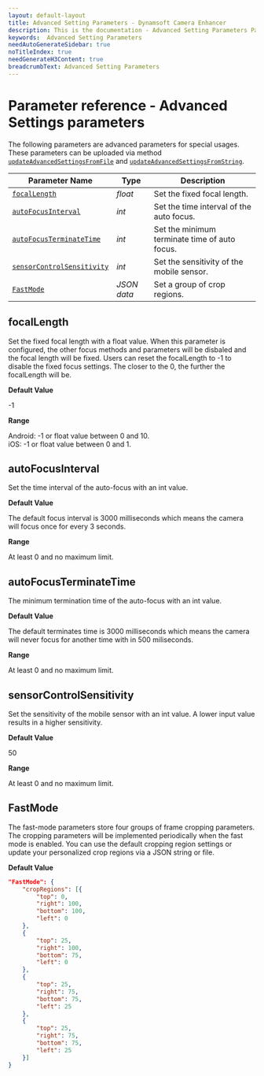 ```yaml
---
layout: default-layout
title: Advanced Setting Parameters - Dynamsoft Camera Enhancer
description: This is the documentation - Advanced Setting Parameters Page of Dynamsoft Camera Enhancer.
keywords:  Advanced Setting Parameters
needAutoGenerateSidebar: true
noTitleIndex: true
needGenerateH3Content: true
breadcrumbText: Advanced Setting Parameters
---
```


# Parameter reference - Advanced Settings parameters

The following parameters are advanced parameters for special usages. These parameters can be uploaded via method [`updateAdvancedSettingsFromFile`]({{site.android-api}}camera-enhancer.html#updateadvancedsettingsfromfile) and [`updateAdvancedSettingsFromString`]({{site.android-api}}camera-enhancer.html#updateadvancedsettingsfromstring).

| Parameter Name | Type | Description |
| -------------- | ---- | ----------- |
| [`focalLength`](#focallength) | *float* | Set the fixed focal length. |
| [`autoFocusInterval`](#autofocusinterval) | *int* | Set the time interval of the auto focus. |
| [`autoFocusTerminateTime`](#autofocusterminatetime) | *int* | Set the minimum terminate time of auto focus. |
| [`sensorControlSensitivity`](#sensorcontrolsensitivity) | *int* | Set the sensitivity of the mobile sensor. |
| [`FastMode`](#fastmode) | *JSON data* | Set a group of crop regions. |

## focalLength

Set the fixed focal length with a float value. When this parameter is configured, the other focus methods and parameters will be disbaled and the focal length will be fixed. Users can reset the focalLength to -1 to disable the fixed focus settings. The closer to the 0, the further the focalLength will be.

**Default Value**

-1

**Range**

Android: -1 or float value between 0 and 10.  
iOS: -1 or float value between 0 and 1.

## autoFocusInterval

Set the time interval of the auto-focus with an int value.

**Default Value**

The default focus interval is 3000 milliseconds which means the camera will focus once for every 3 seconds.

**Range**

At least 0 and no maximum limit.

## autoFocusTerminateTime

The minimum termination time of the auto-focus with an int value.

**Default Value**

The default terminates time is 3000 milliseconds which means the camera will never focus for another time with in 500 miliseconds.

**Range**

At least 0 and no maximum limit.

## sensorControlSensitivity

Set the sensitivity of the mobile sensor with an int value. A lower input value results in a higher sensitivity.

**Default Value**

50

**Range**

At least 0 and no maximum limit.

## FastMode

The fast-mode parameters store four groups of frame cropping parameters. The cropping parameters will be implemented periodically when the fast mode is enabled. You can use the default cropping region settings or update your personalized crop regions via a JSON string or file.

**Default Value**

```json
"FastMode": {
    "cropRegions": [{
        "top": 0,
        "right": 100,
        "bottom": 100,
        "left": 0
    },
    {
        "top": 25,
        "right": 100,
        "bottom": 75,
        "left": 0
    },
    {
        "top": 25,
        "right": 75,
        "bottom": 75,
        "left": 25
    },
    {
        "top": 25,
        "right": 75,
        "bottom": 75,
        "left": 25
    }]
}
```
